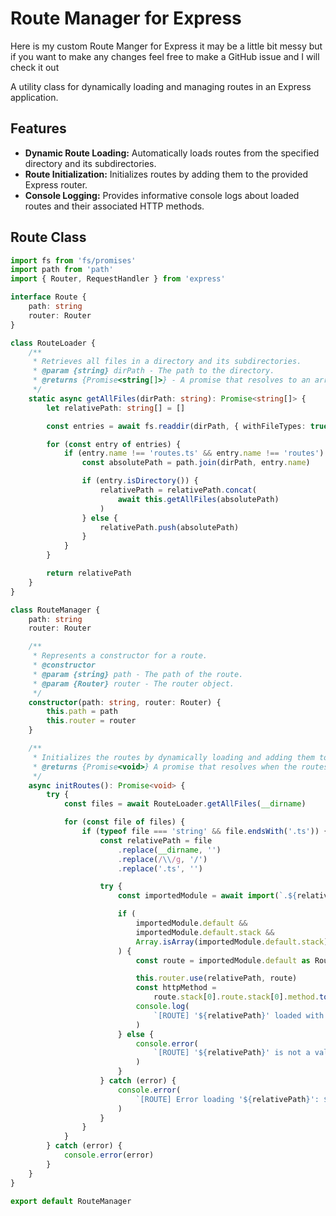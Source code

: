 # Route Manager for Express

Here is my custom Route Manger for Express it may be a little bit messy but if you want to make any changes feel free to make a GitHub issue and I will check it out

A utility class for dynamically loading and managing routes in an Express application.

## Features

- **Dynamic Route Loading:** Automatically loads routes from the specified directory and its subdirectories.
- **Route Initialization:** Initializes routes by adding them to the provided Express router.
- **Console Logging:** Provides informative console logs about loaded routes and their associated HTTP methods.

## Route Class

```typescript
import fs from 'fs/promises'
import path from 'path'
import { Router, RequestHandler } from 'express'

interface Route {
	path: string
	router: Router
}

class RouteLoader {
	/**
	 * Retrieves all files in a directory and its subdirectories.
	 * @param {string} dirPath - The path to the directory.
	 * @returns {Promise<string[]>} - A promise that resolves to an array of file paths.
	 */
	static async getAllFiles(dirPath: string): Promise<string[]> {
		let relativePath: string[] = []

		const entries = await fs.readdir(dirPath, { withFileTypes: true })

		for (const entry of entries) {
			if (entry.name !== 'routes.ts' && entry.name !== 'routes') {
				const absolutePath = path.join(dirPath, entry.name)

				if (entry.isDirectory()) {
					relativePath = relativePath.concat(
						await this.getAllFiles(absolutePath)
					)
				} else {
					relativePath.push(absolutePath)
				}
			}
		}

		return relativePath
	}
}

class RouteManager {
	path: string
	router: Router

	/**
	 * Represents a constructor for a route.
	 * @constructor
	 * @param {string} path - The path of the route.
	 * @param {Router} router - The router object.
	 */
	constructor(path: string, router: Router) {
		this.path = path
		this.router = router
	}

	/**
	 * Initializes the routes by dynamically loading and adding them to the router.
	 * @returns {Promise<void>} A promise that resolves when the routes are initialized.
	 */
	async initRoutes(): Promise<void> {
		try {
			const files = await RouteLoader.getAllFiles(__dirname)

			for (const file of files) {
				if (typeof file === 'string' && file.endsWith('.ts')) {
					const relativePath = file
						.replace(__dirname, '')
						.replace(/\\/g, '/')
						.replace('.ts', '')

					try {
						const importedModule = await import(`.${relativePath}`)

						if (
							importedModule.default &&
							importedModule.default.stack &&
							Array.isArray(importedModule.default.stack)
						) {
							const route = importedModule.default as Router

							this.router.use(relativePath, route)
							const httpMethod =
								route.stack[0].route.stack[0].method.toUpperCase()
							console.log(
								`[ROUTE] '${relativePath}' loaded with the method '${httpMethod}'`
							)
						} else {
							console.error(
								`[ROUTE] '${relativePath}' is not a valid route`
							)
						}
					} catch (error) {
						console.error(
							`[ROUTE] Error loading '${relativePath}': ${error}`
						)
					}
				}
			}
		} catch (error) {
			console.error(error)
		}
	}
}

export default RouteManager

```
